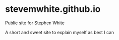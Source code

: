 # stevemwhite.github.io
Public site for Stephen White

A short and sweet site to explain myself as best I can
